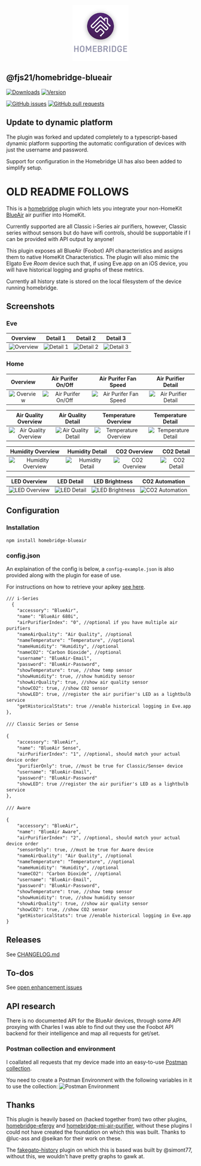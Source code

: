 <p align="center">
<img src="https://github.com/homebridge/branding/raw/master/logos/homebridge-wordmark-logo-vertical.png" width="150"><br/>
</p>

## @fjs21/homebridge-blueair
[![Downloads](https://badgen.net/npm/dt/fjs21/homebridge-blueair)](https://www.npmjs.com/package/fjs21/homebridge-blueair)
[![Version](https://badgen.net/npm/v/fjs21/homebridge-blueair)](https://www.npmjs.com/package/fjs21/homebridge-blueair)

[![GitHub issues](https://img.shields.io/github/issues/fjs21/homebridge-blueair)](https://github.com/fjs21/homebridge-blueair/issues)
[![GitHub pull requests](https://img.shields.io/github/issues-pr/fjs21/homebridge-blueair)](https://github.com/fjs21/homebridge-blueair/pulls)

## Update to dynamic platform
The plugin was forked and updated completely to a typescript-based dynamic platform supporting the automatic configuration of devices with just the username and password.

Support for configuration in the Homebridge UI has also been added to simplify setup.

# OLD README FOLLOWS

This is a [homebridge](https://github.com/nfarina/homebridge) plugin which lets you integrate your non-HomeKit [BlueAir](https://www.blueair.com/gb/air-purifiers) air purifier into HomeKit.

Currently supported are all Classic i-Series air purifiers, however, Classic series without sensors but do have wifi controls, should be supportable if I can be provided with API output by anyone!

This plugin exposes all BlueAir (Foobot) API characteristics and assigns them to native HomeKit Characteristics. The plugin will also mimic the Elgato Eve *Room* device such that, if using Eve.app on an iOS device, you will have historical logging and graphs of these metrics.

Currently all history state is stored on the local filesystem of the device running homebridge.

## Screenshots

### Eve

Overview  | Detail 1 | Detail 2 | Detail 3
:--------:|:--------:|:--------:|:--------:
![Overview](https://dl.dropboxusercontent.com/s/4gwkocdl91nx758/IMG_1318.png?dl=0) | ![Detail 1](https://dl.dropboxusercontent.com/s/jrwekvhlyomxawk/IMG_1319.png?dl=0) | ![Detail 2](https://dl.dropboxusercontent.com/s/v14je4qg50sudj3/IMG_1320.png?dl=0) | ![Detail 3](https://dl.dropboxusercontent.com/s/7xmqwsek0403m57/IMG_1321.png?dl=0)

### Home
Overview  | Air Purifer On/Off | Air Purifer Fan Speed | Air Purifier Detail 
:--------:|:------------------:|:---------------------:|:--------------------:
![Overview](https://dl.dropboxusercontent.com/s/ae2cozmepd25nn0/IMG_1324.png?dl=0) | ![Air Purifer On/Off](https://dl.dropboxusercontent.com/s/efnyu5ocwzpk18o/IMG_1326.png?dl=0) | ![Air Purifer Fan Speed](https://dl.dropboxusercontent.com/s/t1qgk01lj0hezbi/IMG_1327.png?dl=0) | ![Air Purifier Detail](https://dl.dropboxusercontent.com/s/j0zro2vidoc3xdp/IMG_1325.png?dl=0)

Air Quality Overview  | Air Quality Detail | Temperature Overview | Temperature Detail
:--------------------:|:------------------:|:--------------------:|:-------------------:
![Air Quality Overview](https://dl.dropboxusercontent.com/s/b7yqdtnusojxcyf/IMG_1329.png?dl=0) | ![Air Quality Detail](https://dl.dropboxusercontent.com/s/re4k2wkxvh10ghw/IMG_1328.png?dl=0) | ![Temperature Overview](https://dl.dropboxusercontent.com/s/5gmxbt0ph7pz96g/IMG_1330.png?dl=0) | ![Temperature Detail](https://dl.dropboxusercontent.com/s/3do2d5cvxvnn0i1/IMG_1331.png?dl=0)

Humidity Overview  | Humidity Detail | CO2 Overview | CO2 Detail
:-----------------:|:---------------:|:------------:|:------------:
![Humidity Overview](https://dl.dropboxusercontent.com/s/92utbgvdr2v4xde/IMG_1332.png?dl=0) | ![Humidity Detail](https://dl.dropboxusercontent.com/s/iihjfaugqct5a2z/IMG_1333.png?dl=0) | ![CO2 Overview](https://dl.dropboxusercontent.com/s/27iimf1x5t9eovv/IMG_1334.png?dl=0) | ![CO2 Detail](https://dl.dropboxusercontent.com/s/cblaxcfbg2duu2m/IMG_1335.png?dl=0)

LED Overview  | LED Detail | LED Brightness | CO2 Automation
:------------:|:----------:|:--------------:|:---------------------:
![LED Overview](https://dl.dropboxusercontent.com/s/fn58gdei0zznngw/IMG_1336.png?dl=0) | ![LED Detail](https://dl.dropboxusercontent.com/s/w1cyj3vukeq8jij/IMG_1341.png?dl=0) | ![LED Brightness](https://dl.dropboxusercontent.com/s/jd4ugcml1lktv8c/IMG_1340.png?dl=0) | ![CO2 Automation](https://dl.dropboxusercontent.com/s/14j4zdhgbpospl9/IMG_1338.png?dl=0)

## Configuration

### Installation

```
npm install homebridge-blueair
```

### config.json

An explaination of the config is below, a `config-example.json` is also provided along with the plugin for ease of use.

For instructions on how to retrieve your apikey [see here](https://github.com/mylesgray/homebridge-blueair/wiki/API_Key).

```
/// i-Series
  {
    "accessory": "BlueAir",
    "name": "BlueAir 680i",
    "airPurifierIndex": "0", //optional if you have multiple air purifiers
    "nameAirQuality": "Air Quality", //optional
    "nameTemperature": "Temperature", //optional
    "nameHumidity": "Humidity", //optional
    "nameCO2": "Carbon Dioxide", //optional
    "username": "BlueAir-Email",
    "password": "BlueAir-Password",
    "showTemperature": true, //show temp sensor
    "showHumidity": true, //show humidity sensor
    "showAirQuality": true, //show air quality sensor
    "showCO2": true, //show CO2 sensor
    "showLED": true, //register the air purifier's LED as a lightbulb service
    "getHistoricalStats": true //enable historical logging in Eve.app
},

/// Classic Series or Sense

{
    "accessory": "BlueAir",
    "name": "BlueAir Sense",
    "airPurifierIndex": "1", //optional, should match your actual device order
    "purifierOnly": true, //must be true for Classic/Sense+ device
    "username": "BlueAir-Email",
    "password": "BlueAir-Password"
    "showLED": true //register the air purifier's LED as a lightbulb service
},

/// Aware

{
    "accessory": "BlueAir",
    "name": "BlueAir Aware",
    "airPurifierIndex": "2", //optional, should match your actual device order
    "sensorOnly": true, //must be true for Aware device
    "nameAirQuality": "Air Quality", //optional
    "nameTemperature": "Temperature", //optional
    "nameHumidity": "Humidity", //optional
    "nameCO2": "Carbon Dioxide", //optional
    "username": "BlueAir-Email",
    "password": "BlueAir-Password",
    "showTemperature": true, //show temp sensor
    "showHumidity": true, //show humidity sensor
    "showAirQuality": true, //show air quality sensor
    "showCO2": true, //show CO2 sensor
    "getHistoricalStats": true //enable historical logging in Eve.app
}
```

## Releases
See [CHANGELOG.md](https://github.com/mylesgray/homebridge-blueair/blob/master/CHANGELOG.md)

## To-dos
See [open enhancement issues](https://github.com/mylesgray/homebridge-blueair/labels/enhancement)

## API research
There is no documented API for the BlueAir devices, through some API proxying with Charles I was able to find out they use the Foobot API backend for their intelligence and map all requests for get/set.

### Postman collection and environment
I coallated all requests that my device made into an easy-to-use [Postman collection](https://www.getpostman.com/collections/1a8ff6c577e58a7b6f90).

You need to create a Postman Environment with the following variables in it to use the collection:
![Postman Environment](https://dl.dropbox.com/s/ogzizxgz1rpyhen/Screenshot%202021-05-19%20at%2012.04.25.png)

## Thanks

This plugin is heavily based on (hacked together from) two other plugins, [homebridge-efergy](https://github.com/luc-ass/homebridge-efergy) and [homebridge-mi-air-purifier](https://github.com/seikan/homebridge-mi-air-purifier), without these plugins I could not have created the foundation on which this was built. Thanks to @luc-ass and @seikan for their work on these.

The [fakegato-history](https://github.com/simont77/fakegato-history) plugin on which this is based was built by @simont77, without this, we wouldn't have pretty graphs to gawk at.
